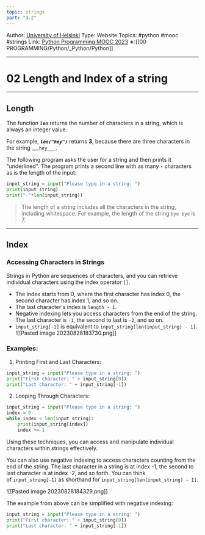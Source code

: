```yaml
---
topic: strings
part: "3.2"
---
```

Author: [University of Helsinki](https://programming-23.mooc.fi/)
Type: Website
Topics: #python #mooc #strings
Link: [Python Programming MOOC 2023](https://programming-23.mooc.fi/)
∗:[[00 PROGRAMMING/Python/_Python/Python]] 

---
# 02 Length and Index of a string

--- 
## Length

The function ___`len`___ returns the number of characters in a string, which is always an integer value. 

For example, ___`len("hey")`___ returns __3__, because there are three characters in the string ___`hey___`.

The following program asks the user for a string and then prints it "underlined". The program prints a second line with as many ___`-`___ characters as is the length of the input:

```python
input_string = input("Please type in a string: ")
print(input_string)
print("-"*len(input_string))
```

> The length of a string includes all the characters in the string, including whitespace. For example, the length of the string `bye bye` is 7.


---
## Index
### Accessing Characters in Strings

Strings in Python are sequences of characters, and you can retrieve individual characters using the index operator `[]`.

- The index starts from 0, where the first character has index 0, the second character has index 1, and so on.
- The last character's index is `length - 1`.
- Negative indexing lets you access characters from the end of the string. The last character is `-1`, the second to last is `-2`, and so on.
- `input_string[-1]` is equivalent to `input_string[len(input_string) - 1]`.
![[Pasted image 20230828183730.png]]
### Examples:

1. Printing First and Last Characters:
```python
input_string = input("Please type in a string: ")
print("First character: " + input_string[0])
print("Last character: " + input_string[-1])
```

2. Looping Through Characters:
```python
input_string = input("Please type in a string: ")
index = 0
while index < len(input_string):
    print(input_string[index])
    index += 1
```

Using these techniques, you can access and manipulate individual characters within strings effectively.

You can also use negative indexing to access characters counting from the end of the string. The last character in a string is at index -1, the second to last character is at index -2, and so forth. You can think of `input_string[-1]` as shorthand for `input_string[len(input_string) - 1]`.

![[Pasted image 20230828184329.png]]

The example from above can be simplified with negative indexing:

```python
input_string = input("Please type in a string: ")
print("First character: " + input_string[0])
print("Last character: " + input_string[-1])
```